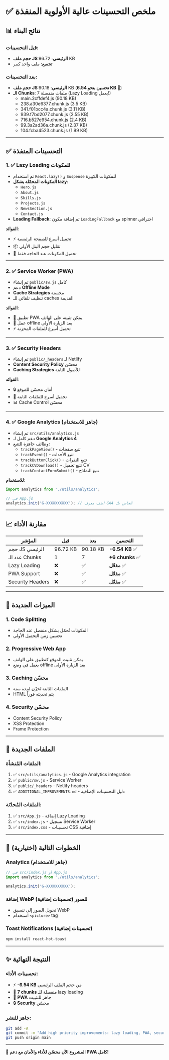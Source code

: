 # ✅ ملخص التحسينات عالية الأولوية المنفذة

## 📊 نتائج البناء

### قبل التحسينات:
- **حجم ملف JS الرئيسي**: 96.72 KB
- **تجميع**: ملف واحد كبير

### بعد التحسينات:
- **حجم ملف JS الرئيسي**: 90.18 KB (**تحسين بنحو 6.54 KB** 🎉)
- **الـ Chunks**: 7 ملفات منفصلة (Lazy Loading يعمل!)
  - main.2cffdef4.js (90.18 KB)
  - 238.a30e6377.chunk.js (3.5 KB)
  - 341.f01bcc4a.chunk.js (3.11 KB)
  - 939.f7bd2077.chunk.js (2.55 KB)
  - 716.b527e954.chunk.js (2.4 KB)
  - 99.3a2ad36a.chunk.js (2.37 KB)
  - 104.fcba4523.chunk.js (1.99 KB)

---

## ✅ التحسينات المنفذة

### 1. ✅ Lazy Loading للمكونات
- تم استخدام `React.lazy()` و `Suspense` للمكونات الكبيرة
- **المكونات المحمّلة بشكل lazy**:
  - `Hero.js`
  - `About.js`
  - `Skills.js`
  - `Projects.js`
  - `NewsSection.js`
  - `Contact.js`
- **Loading Fallback**: تم إضافة مكون `LoadingFallback` مع spinner احترافي

**الفوائد**:
- ⚡ تحميل أسرع للصفحة الرئيسية
- 📦 تقليل حجم البنل الأولي
- 🎯 تحميل المكونات عند الحاجة فقط

---

### 2. ✅ Service Worker (PWA)
- تم إنشاء `public/sw.js` كامل
- دعم **Offline Mode**
- **Cache Strategies** محسنة
- تنظيف تلقائي للـ caches القديمة

**الفوائد**:
- 📱 تطبيق PWA يمكن تثبيته على الهاتف
- 🚀 عمل offline بعد الزيارة الأولى
- ⚡ تحميل أسرع للملفات المخزنة

---

### 3. ✅ Security Headers
- تم إنشاء `public/_headers` لـ Netlify
- **Content Security Policy** محسّن
- **Caching Strategies** للأصول الثابتة

**الفوائد**:
- 🔒 أمان محسّن للموقع
- 🚀 تحميل أسرع للملفات الثابتة
- 📊 Cache Control محسّن

---

### 4. ✅ Google Analytics (جاهز للاستخدام)
- تم إنشاء `src/utils/analytics.js`
- دعم كامل لـ **Google Analytics 4**
- وظائف جاهزة للتتبع:
  - `trackPageView()` - تتبع صفحات
  - `trackEvent()` - تتبع الأحداث
  - `trackButtonClick()` - تتبع النقرات
  - `trackCVDownload()` - تتبع تحميل CV
  - `trackContactFormSubmit()` - تتبع النماذج

**للاستخدام**:
```javascript
import analytics from './utils/analytics';

// في App.js
analytics.init('G-XXXXXXXXXX'); // اضف معرف GA4 الخاص بك
```

---

## 📈 مقارنة الأداء

| المؤشر | قبل | بعد | التحسين |
|--------|-----|-----|---------|
| حجم JS الرئيسي | 96.72 KB | 90.18 KB | **-6.54 KB** ✅ |
| عدد الـ Chunks | 1 | 7 | **+6 chunks** ✅ |
| Lazy Loading | ❌ | ✅ | **مفعّل** ✅ |
| PWA Support | ❌ | ✅ | **مفعّل** ✅ |
| Security Headers | ❌ | ✅ | **مفعّل** ✅ |

---

## 🚀 الميزات الجديدة

### 1. Code Splitting
- المكونات تُحمّل بشكل منفصل عند الحاجة
- تحسين زمن التحميل الأولي

### 2. Progressive Web App
- يمكن تثبيت الموقع كتطبيق على الهاتف
- يعمل في وضع offline بعد الزيارة الأولى

### 3. Caching محسّن
- الملفات الثابتة تُخزّن لمدة سنة
- HTML يتم تحديثه فوراً

### 4. Security محسّن
- Content Security Policy
- XSS Protection
- Frame Protection

---

## 📝 الملفات الجديدة

### الملفات المُنشأة:
1. ✅ `src/utils/analytics.js` - Google Analytics integration
2. ✅ `public/sw.js` - Service Worker
3. ✅ `public/_headers` - Netlify headers
4. ✅ `ADDITIONAL_IMPROVEMENTS.md` - دليل التحسينات الإضافية

### الملفات المُحدّثة:
1. ✅ `src/App.js` - إضافة Lazy Loading
2. ✅ `src/index.js` - تسجيل Service Worker
3. ✅ `src/index.css` - تحسينات CSS إضافية

---

## 🎯 الخطوات التالية (اختيارية)

### Analytics (جاهز للاستخدام)
```javascript
// في src/index.js أو App.js
import analytics from './utils/analytics';

analytics.init('G-XXXXXXXXXX');
```

### إضافة WebP للصور (تحسينات إضافية)
- تحويل الصور إلى تنسيق WebP
- استخدام `<picture>` tag

### Toast Notifications (تحسينات إضافية)
```bash
npm install react-hot-toast
```

---

## ✨ النتيجة النهائية

### تحسينات الأداء:
- ⚡ **-6.54 KB** من حجم الملف الرئيسي
- 🎯 **7 chunks** منفصلة للـ lazy loading
- 🚀 **PWA** جاهز للتثبيت
- 🔒 **Security** محسّن

### جاهز للنشر:
```bash
git add -A
git commit -m "Add high priority improvements: lazy loading, PWA, security"
git push origin main
```

---

**🎉 المشروع الآن محسّن للأداء والأمان مع دعم PWA كامل!**

